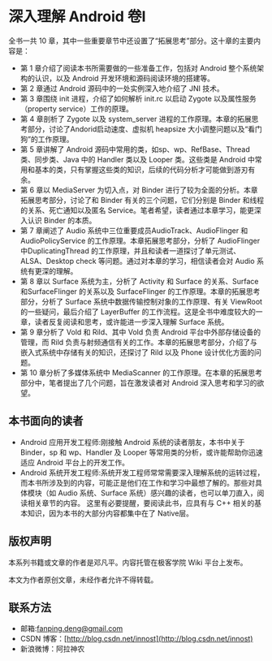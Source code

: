 # 深入理解 Android 卷I

全书一共 10 章，其中一些重要章节中还设置了“拓展思考”部分。这十章的主要内容是：   

- 第 1 章介绍了阅读本书所需要做的一些准备工作，包括对 Android 整个系统架构的认识，以及 Android 开发环境和源码阅读环境的搭建等。   
- 第 2 章通过 Android 源码中的一处实例深入地介绍了 JNI 技术。
- 第 3 章围绕 init 进程，介绍了如何解析 init.rc 以启动 Zygote 以及属性服务（property service）工作的原理。
- 第 4 章剖析了 Zygote 以及 system_server 进程的工作原理。本章的拓展思考部分，讨论了Andorid启动速度、虚拟机 heapsize 大小调整问题以及“看门狗”的工作原理。
- 第 5 章讲解了 Android 源码中常用的类，如sp、wp、RefBase、Thread 类、同步类、Java 中的 Handler 类以及 Looper 类。这些类是 Android 中常用和基本的类，只有掌握这些类的知识，后续的代码分析才可能做到游刃有余。
- 第 6 章以 MediaServer 为切入点，对 Binder 进行了较为全面的分析。本章拓展思考部分，讨论了和 Binder 有关的三个问题，它们分别是 Binder 和线程的关系、死亡通知以及匿名 Service。笔者希望，读者通过本章学习，能更深入认识 Binder 的本质。
- 第 7 章阐述了 Audio 系统中三位重要成员AudioTrack、AudioFlinger 和 AudioPolicyService 的工作原理。本章拓展思考部分，分析了 AudioFlinger 中DuplicatingThread 的工作原理，并且和读者一道探讨了单元测试、ALSA、Desktop check 等问题。通过对本章的学习，相信读者会对 Audio 系统有更深的理解。
- 第 8 章以 Surface 系统为主，分析了 Activity 和 Surface 的关系、Surface 和SurfaceFlinger 的关系以及 SurfaceFlinger 的工作原理。本章的拓展思考部分，分析了 Surface 系统中数据传输控制对象的工作原理、有关 ViewRoot 的一些疑问，最后介绍了 LayerBuffer 的工作流程。这是全书中难度较大的一章，读者反复阅读和思考，或许能进一步深入理解 Surface 系统。
- 第 9 章分析了 Vold 和 Rild、其中 Vold 负责 Android 平台中外部存储设备的管理，而 Rild 负责与射频通信有关的工作。本章的拓展思考部分，介绍了与嵌入式系统中存储有关的知识，还探讨了 Rild 以及 Phone 设计优化方面的问题。
- 第 10 章分析了多媒体系统中 MediaScanner 的工作原理。在本章的拓展思考部分中，笔者提出了几个问题，旨在激发读者对 Android 深入思考和学习的欲望。

## 本书面向的读者   

- Android 应用开发工程师:刚接触 Android 系统的读者朋友，本书中关于 Binder，sp 和 wp、Handler 及 Looper 等常用类的分析，或许能帮助你迅速适应 Android 平台上的开发工作。
- Android 系统开发工程师:系统开发工程师常常需要深入理解系统的运转过程，而本书所涉及到的内容，可能正是他们在工作和学习中最想了解的。那些对具体模块（如 Audio 系统、Surface 系统）感兴趣的读者，也可以单刀直入，阅读相关章节的内容。
这里有必要提醒，要阅读此书，应具有与 C++ 相关的基本知识，因为本书的大部分内容都集中在了 Native层。

## 版权声明

本系列书籍或文章的作者是邓凡平。内容托管在极客学院 Wiki 平台上发布。 

本文为作者原创文章，未经作者允许不得转载。   

## 联系方法   

- 邮箱:fanping.deng@gmail.com
- CSDN 博客：[http://blog.csdn.net/innost](http://blog.csdn.net/innost)
- 新浪微博：阿拉神农
 
 

